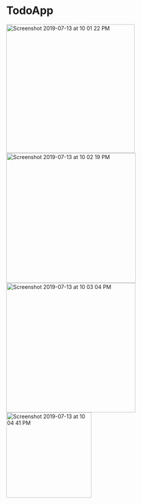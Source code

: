 # TodoApp

<img width="338" alt="Screenshot 2019-07-13 at 10 01 22 PM" src="https://user-images.githubusercontent.com/20357839/61176537-5f20dc80-a5ba-11e9-9996-704e5554347b.png">

<img width="341" alt="Screenshot 2019-07-13 at 10 02 19 PM" src="https://user-images.githubusercontent.com/20357839/61176552-8a0b3080-a5ba-11e9-8557-5e018a59bf06.png">
<img width="340" alt="Screenshot 2019-07-13 at 10 03 04 PM" src="https://user-images.githubusercontent.com/20357839/61176557-9e4f2d80-a5ba-11e9-98f3-a15703645aa9.png">
<img width="224" alt="Screenshot 2019-07-13 at 10 04 41 PM" src="https://user-images.githubusercontent.com/20357839/61176558-a73fff00-a5ba-11e9-9198-bcf2d08238ec.png">
